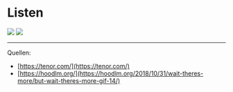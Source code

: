 # Listen

<div class="flex items-center justify-between">

<img src="<%- config.base %>/static/images/easy.gif" class="w-2/5" />

<img src="<%- config.base %>/static/images/more.gif" class="w-2/5" />
</div>

---

Quellen:
- [https://tenor.com/](https://tenor.com/)
- [https://hoodlm.org/](https://hoodlm.org/2018/10/31/wait-theres-more/but-wait-theres-more-gif-14/)
